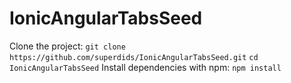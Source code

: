 # IonicAngularTabsSeed

Clone the project:
`git clone https://github.com/superdids/IonicAngularTabsSeed.git`
`cd IonicAngularTabsSeed`
Install dependencies with npm:
`npm install`
